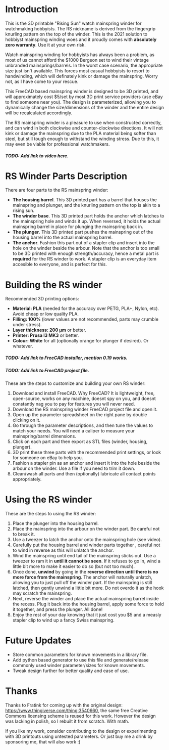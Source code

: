# Introduction
This is the 3D printable "Rising Sun" watch mainspring winder for watchmaking hobbyists. The RS nickname is derived from the fingergrip knurling pattern on the top of the winder. This is the 2021 solution to hobbiyst mainspring winding woes and it proudly comes with **absolutely zero warranty**. Use it at your own risk.

Watch mainspring winding for hobbyists has always been a problem, as most of us cannot afford the $1000 Bergeon set to wind their vintage unbranded mainsprings/barrels. In the worst case scenario, the appropriate size just isn't available. This forces most casual hobbyists to resort to handwinding, which will definately kink or damage the mainspring. Worry not, as I have come to your rescue.

This FreeCAD based mainspring winder is designed to be 3D printed, and will approximately cost $5/set by most 3D print service providers (use eBay to find someone near you). The design is parameterized, allowing you to dynamically change the size/dimensions of the winder and the entire design will be recalculated accordingly.

The RS mainspring winder is a pleasure to use when constructed correctly, and can wind in both clockwise and counter-clockwise directions. It will not kink or damage the mainspring due to the PLA material being softer than steel, but still tough enough to withstand the winding stress. Due to this, it may even be viable for professional watchmakers.

##### TODO: Add link to video here.

# RS Winder Parts Description

There are four parts to the RS mainspring winder:
- **The housing barrel**. This 3D printed part has a barrel that houses the mainspring and plunger, and the knurling pattern on the top is akin to a rising sun.
- **The winder base**. This 3D printed part holds the anchor which latches to the mainspring hole and winds it up. When reversed, it holds the actual mainspring barrel in place for plunging the mainspring back in.
- **The plunger**. This 3D printed part pushes the mainspring out of the housing barrel into the actual mainspring barrel.
- **The anchor**. Fashion this part out of a stapler clip and insert into the hole on the winder beside the arbour. Note that the anchor is too small to be 3D printed with enough strength/accuracy, hence a metal part is **required** for the RS winder to work. A stapler clip is an everyday item accesible to everyone, and is perfect for this.

# Building the RS winder

Recommended 3D printing options:
- **Material: PLA** (needed for the accuracy over PETG, PLA+, Nylon, etc). Avoid cheap or low quality PLA.
- **Filling: 100%** (lower values are not recommended, parts may crumble under stress).
- **Layer thickness: 200 µm** or better.
- **Printer: Prusa I3 MK3** or better.
- **Colour: White** for all (optionally orange for plunger if desired). Or whatever.

##### TODO: Add link to FreeCAD installer, mention 0.19 works.
##### TODO: Add link to FreeCAD project file.

These are the steps to customize and building your own RS winder:
1. Download and install FreeCAD. Why FreeCAD? It is lightweight, free, open-source, works on any machine, doesnt spy on you, and doesnt constantly nag you to pay for features you will never need.
2. Download the RS mainspring winder FreeCAD project file and open it.
3. Open up the parameter spreadsheet on the right pane by double clicking on it.
4. Go through the parameter descriptions, and then tune the values to match your needs. You will need a caliper to measure your mainspring/barrel dimensions.
5. Click on each part and then export as STL files (winder, housing, plunger).
6. 3D print these three parts with the recommended print settings, or look for someone on eBay to help you.
7. Fashion a stapler pin as an anchor and insert it into the hole beside the arbour on the winder. Use a file if you need to trim it down.
8. Clean/wash all parts and then (optionally) lubricate all contact points appropriately.

# Using the RS winder

These are the steps to using the RS winder:
1. Place the plunger into the housing barrel.
2. Place the mainspring into the arbour on the winder part. Be careful not to break it.
3. Use a tweezer to latch the anchor onto the mainspring hole (see video).
4. Carefully put the housing barrel and winder parts together , careful not to wind in reverse as this will unlatch the anchor.
5. Wind the mainspring until end tail of the mainspring sticks out. Use a tweezer to ram it in **until it cannot be seen**. If it refuses to go in, wind a little bit more to make it easier to do so (but not too much).
6. Once done, **unwind** by going in the **reverse direction until there is no more force from the mainspring**. The anchor will naturally unlatch, allowing you to just pull off the winder part. If the mainspring is still latched, then gently unwind a little bit more. Do not overdo it as the hook may scratch the mainspring.
7. Next, reverse the winder and place the actual mainspring barrel inside the recess. Plug it back into the housing barrel, apply some force to hold it together, and press the plunger. All done!
8. Enjoy the rest of your day knowing that it just cost you $5 and a measly stapler clip to wind up a fancy Swiss mainspring.

# Future Updates
- Store common parameters for known movements in a library file.
- Add python based generator to use this file and generate/release commonly used winder parameter/sizes for known movements.
- Tweak design further for better quality and ease of use.

# Thanks
Thanks to Fratink for coming up with the original design: https://www.thingiverse.com/thing:3540660, the same free Creative Commons licensing scheme is reused for this work. However the design was lacking in polish, so I rebuilt it from scratch. With math.

If you like my work, consider contributing to the design or experimenting with 3D printouts using untested parameters. Or just buy me a drink by sponsoring me, that will also work :)
